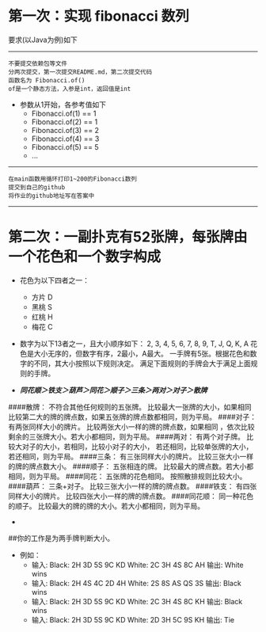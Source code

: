 # 第一次：实现 fibonacci 数列
要求(以Java为例)如下<br>

-----
    不要提交依赖包等文件
    分两次提交，第一次提交README.md，第二次提交代码
    函数名为 Fibonacci.of()
    of是一个静态方法，入参是int，返回值是int
- 参数从1开始，各参考值如下
  - Fibonacci.of(1) == 1
  - Fibonacci.of(2) == 1
  - Fibonacci.of(3) == 2
  - Fibonacci.of(4) == 3
  - Fibonacci.of(5) == 5
  -  ...
    
-----
    在main函数用循环打印1~200的Fibonacci数列
    提交到自己的github
    将作业的github地址写在答案中

-----

# 第二次：一副扑克有52张牌，每张牌由一个花色和一个数字构成
- 花色为以下四者之一：
	- 方片 D
 	- 黑桃 S
	- 红桃 H
	- 梅花 C

-
	数字为以下13者之一，且大小顺序如下：
	2, 3, 4, 5, 6, 7, 8, 9, T, J, Q, K, A
	花色是大小无序的，但数字有序，2最小，A最大。
	一手牌有5张。根据花色和数字的不同，其大小按照以下规则决定。
	满足下面规则的手牌会大于满足上面规则的手牌。

-
	***同花顺＞铁支＞葫芦＞同花＞顺子＞三条＞两对＞对子＞散牌***
	
	
####散牌：
	不符合其他任何规则的五张牌。 比较最大一张牌的大小，如果相同
	比较第二大的牌的牌点数，如果五张牌的牌点数都相同，则为平局。
####对子：
	有两张同样大小的牌片。 比较两张大小一样的牌的牌点数，如果相同
	，依次比较剩余的三张牌大小。若大小都相同，则为平局。
####两对：
	有两个对子牌。 比较大对子的大小，若相同，比较小对子的大小，
	若还相同，比较单张牌的大小，若还相同，则为平局。
####三条：
	有三张同样大小的牌片。 比较三张大小一样的牌的牌点数大小。
####顺子：
	五张相连的牌。 比较最大的牌点数。若大小都相同，则为平局。
####同花：
	五张牌的花色相同。 按照散排规则比较大小。
####葫芦：
	三条+对子。 比较三张大小一样的牌的牌点数。
####铁支：
	有四张同样大小的牌片。 比较四张大小一样的牌的牌点数。
####同花顺：
	同一种花色的顺子。 比较最大的牌的牌的大小。若大小都相同，则为平局。
	
-
##你的工作是为两手牌判断大小。
- 例如：
	- 输入: Black: 2H 3D 5S 9C KD White: 2C 3H 4S 8C AH 输出: White wins
	- 输入: Black: 2H 4S 4C 2D 4H White: 2S 8S AS QS 3S 输出: Black wins
	- 输入: Black: 2H 3D 5S 9C KD White: 2C 3H 4S 8C KH 输出: Black wins
	- 输入: Black: 2H 3D 5S 9C KD White: 2D 3H 5C 9S KH 输出: Tie
